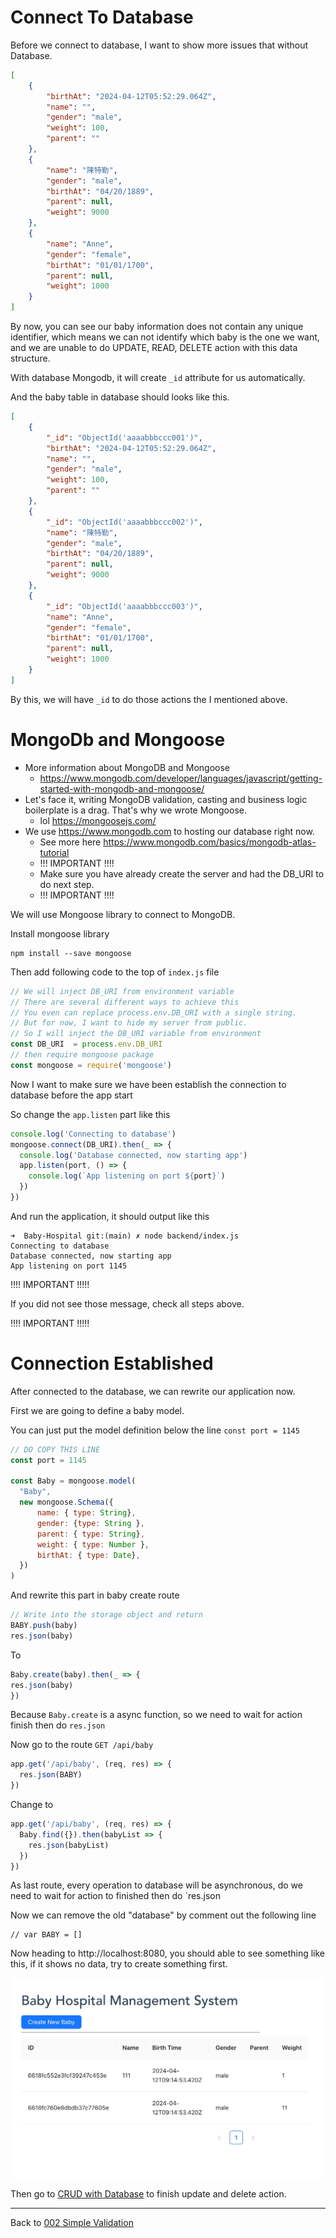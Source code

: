 # Connect To Database

Before we connect to database, I want to show more issues that without Database.

```json
[
    {
        "birthAt": "2024-04-12T05:52:29.064Z",
        "name": "",
        "gender": "male",
        "weight": 100,
        "parent": ""
    },
    {
        "name": "陳特勒",
        "gender": "male",
        "birthAt": "04/20/1889",
        "parent": null,
        "weight": 9000
    },
    {
        "name": "Anne",
        "gender": "female",
        "birthAt": "01/01/1700",
        "parent": null,
        "weight": 1000
    }
]
```

By now, you can see our baby information does not contain any unique identifier, which means we can not identify which baby is the one we want, and we are unable to do UPDATE, READ, DELETE action with this data structure.

With database Mongodb, it will create `_id` attribute for us automatically.

And the baby table in database should looks like this.

```json
[
    {
        "_id": "ObjectId('aaaabbbccc001')",
        "birthAt": "2024-04-12T05:52:29.064Z",
        "name": "",
        "gender": "male",
        "weight": 100,
        "parent": ""
    },
    {
        "_id": "ObjectId('aaaabbbccc002')",
        "name": "陳特勒",
        "gender": "male",
        "birthAt": "04/20/1889",
        "parent": null,
        "weight": 9000
    },
    {
        "_id": "ObjectId('aaaabbbccc003')",
        "name": "Anne",
        "gender": "female",
        "birthAt": "01/01/1700",
        "parent": null,
        "weight": 1000
    }
]
```

By this, we will have `_id` to do those actions the I mentioned above.

# MongoDb and Mongoose

* More information about MongoDB and Mongoose
  * https://www.mongodb.com/developer/languages/javascript/getting-started-with-mongodb-and-mongoose/
* Let's face it, writing MongoDB validation, casting and business logic boilerplate is a drag. That's why we wrote Mongoose.
  * lol https://mongoosejs.com/
* We use https://www.mongodb.com to hosting our database right now.
  * See more here https://www.mongodb.com/basics/mongodb-atlas-tutorial  
  * !!! IMPORTANT !!!!
  * Make sure you have already create the server and had the DB_URI to do next step.
  * !!! IMPORTANT !!!!


We will use Mongoose library to connect to MongoDB.

Install mongoose library

```
npm install --save mongoose
```

Then add following code to the top of `index.js` file

```js
// We will inject DB_URI from environment variable
// There are several different ways to achieve this
// You even can replace process.env.DB_URI with a single string.
// But for now, I want to hide my server from public.
// So I will inject the DB_URI variable from environment 
const DB_URI  = process.env.DB_URI
// then require mongoose package
const mongoose = require('mongoose')
```

Now I want to make sure we have been establish the connection to database before the app start

So change the `app.listen` part like this

```js
console.log('Connecting to database')
mongoose.connect(DB_URI).then(_ => {
  console.log('Database connected, now starting app')
  app.listen(port, () => {
    console.log(`App listening on port ${port}`)
  })
})
```

And run the application, it should output like this

```
➜  Baby-Hospital git:(main) ✗ node backend/index.js
Connecting to database
Database connected, now starting app
App listening on port 1145
```

!!!! IMPORTANT !!!!!

If you did not see those message, check all steps above.

!!!! IMPORTANT !!!!!


# Connection Established

After connected to the database, we can rewrite our application now.

First we are going to define a baby model.

You can just put the model definition below the line `const port = 1145`

```js
// DO COPY THIS LINE
const port = 1145

const Baby = mongoose.model(
  "Baby",
  new mongoose.Schema({
      name: { type: String},
      gender: {type: String },
      parent: { type: String},
      weight: { type: Number },
      birthAt: { type: Date},
  })
)
```


And rewrite this part in baby create route

```js
// Write into the storage object and return 
BABY.push(baby)
res.json(baby)
```

To

```js
Baby.create(baby).then(_ => {
res.json(baby)
})
```

Because `Baby.create` is a async function, so we need to wait for action finish then do `res.json`

Now go to the route `GET /api/baby`

```js
app.get('/api/baby', (req, res) => {
  res.json(BABY)
})
```

Change to

```js
app.get('/api/baby', (req, res) => {
  Baby.find({}).then(babyList => {
    res.json(babyList)
  })
})
```

As last route, every operation to database will be asynchronous, do we need to wait for action to finished then do `res.json


Now we can remove the old "database" by comment out the following line
```
// var BABY = []
```

Now heading to http://localhost:8080, you should able to see something like this, if it shows no data, try to create something first.

![](https://github.com/zackexplosion/Baby-Hospital/blob/main/screenshots/005.jpg?raw=true)


Then go to [CRUD with Database](./004_CRUD_with_database.md) to finish update and delete action.

---

Back to [002 Simple Validation](./002_simple_validation.md)
